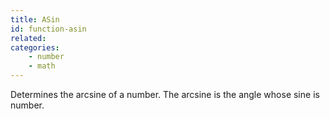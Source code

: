 ```yaml
---
title: ASin
id: function-asin
related:
categories:
    - number
    - math
---
```


Determines the arcsine of a number. The arcsine is the angle
        whose sine is number.